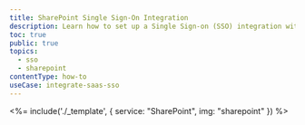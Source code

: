 ```yaml
---
title: SharePoint Single Sign-On Integration
description: Learn how to set up a Single Sign-on (SSO) integration with SharePoint and Auth0.
toc: true
public: true
topics:
  - sso
  - sharepoint
contentType: how-to
useCase: integrate-saas-sso
---
```


<%= include('./_template', {
  service: "SharePoint",
  img: "sharepoint"
}) %>
